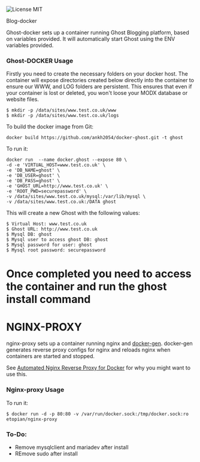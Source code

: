 ![License MIT](https://img.shields.io/badge/license-MIT-blue.svg)

 Blog-docker

Ghost-docker sets up a container running Ghost Blogging platform,   based on variables provided. It will automatically start Ghost using the ENV variables provided. 


### Ghost-DOCKER Usage


Firstly you need to create the necessary folders on your docker host. The container will expose directories created below directly into the container to ensure our WWW, and LOG folders are persistent.
This ensures that even if your container is lost or deleted, you won't loose your MODX database or website files.

	$ mkdir -p /data/sites/www.test.co.uk/www
	$ mkdir -p /data/sites/www.test.co.uk/logs



To build the docker image from Git:

`docker build https://github.com/ankh2054/docker-ghost.git -t ghost`

To run it:

  ```
docker run  --name docker.ghost --expose 80 \
 -d -e 'VIRTUAL_HOST=www.test.co.uk' \
 -e 'DB_NAME=ghost' \
 -e 'DB_USER=ghost' \
 -e 'DB_PASS=ghost' \
 -e 'GHOST_URL=http://www.test.co.uk' \
 -e 'ROOT_PWD=securepassword' \
 -v /data/sites/www.test.co.uk/mysql:/var/lib/mysql \
 -v /data/sites/www.test.co.uk:/DATA ghost

 ```

This will create a new Ghost with the following values:

	$ Virtual Host: www.test.co.uk
	$ Ghost URL: http://www.test.co.uk
	$ Mysql DB: ghost
	$ Mysql user to access ghost DB: ghost
	$ Mysql password for user: ghost
	$ Mysql root password: securepassword
	

# Once completed you need to access the container and run the ghost install command



# NGINX-PROXY




nginx-proxy sets up a container running nginx and [docker-gen][1].  docker-gen generates reverse proxy configs for nginx and reloads nginx when containers are started and stopped.

See [Automated Nginx Reverse Proxy for Docker][2] for why you might want to use this.

### Nginx-proxy Usage

To run it:

    $ docker run -d -p 80:80 -v /var/run/docker.sock:/tmp/docker.sock:ro etopian/nginx-proxy




[1]: https://github.com/etopian/docker-gen
[2]: http://jasonwilder.com/blog/2014/03/25/automated-nginx-reverse-proxy-for-docker/


### To-Do:

* Remove mysqlclient and mariadev after install
* REmove sudo after install
